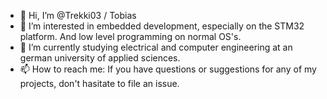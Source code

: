 - 👋 Hi, I’m @Trekki03 / Tobias
- 👀 I’m interested in embedded development, especially on the STM32 platform. And low level programming on normal OS's.
- 🌱 I’m currently studying electrical and computer engineering at an german university of applied sciences. 
- 📫 How to reach me: If you have questions or suggestions for any of my projects, don't hasitate to file an issue.

<!---
Trekki03/Trekki03 is a ✨ special ✨ repository because its `README.md` (this file) appears on your GitHub profile.
You can click the Preview link to take a look at your changes.
--->
